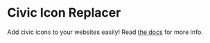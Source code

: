 # Civic Icon Replacer
Add civic icons to your websites easily! Read [the
docs](http://ctbarna.github.com/civic-icon-api/) for more info.
